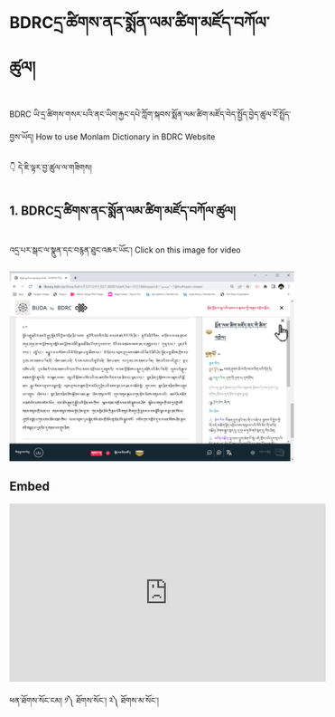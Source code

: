# BDRCདྲ་ཚིགས་ནང་སྨོན་ལམ་ཚིག་མཛོད་བཀོལ་ཚུལ།

BDRC ཡི་དྲ་ཚིགས་གསར་པའི་ནང་ཡིག་རྐྱང་དཔེ་ཀློག་སྐབས་སྨོན་ལམ་ཚིག་མཛོད་བེད་སྤྱོད་བྱེད་ཚུལ་ངོ་སྤྲོད་བྱས་ཡོད། How to use Monlam Dictionary in BDRC Website

👇 དེ་ཇི་ལྟར་བྱ་ཚུལ་ལ་གཟིགས།

## 1. BDRCདྲ་ཚིགས་ནང་སྨོན་ལམ་ཚིག་མཛོད་བཀོལ་ཚུལ།

འདྲ་པར་སྒང་ལ་སྣུན་དང་བརྙན་ཐུང་འཆར་ཡོང་། Click on this image for video


[![alt text](https://github.com/buda-base/budax/blob/master/howtoguides/BDR17/images/000001.png)](https://youtu.be/FQlzTj-mJ1Y)

## Embed
<iframe width="560" height="315" src="https://www.youtube.com/embed/FQlzTj-mJ1Y" title="YouTube video player" frameborder="0" allow="accelerometer; autoplay; clipboard-write; encrypted-media; gyroscope; picture-in-picture; web-share" allowfullscreen></iframe>


ཕན་ཐོགས་སོང་ངམ། ༡༽ ཐོགས་སོང་། ༢༽ ཐོགས་མ་སོང་།
